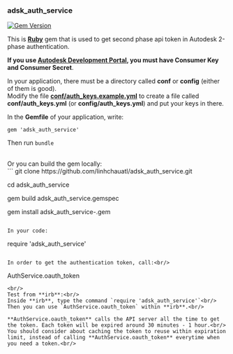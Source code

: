 ### adsk_auth_service

[![Gem Version](https://badge.fury.io/rb/adsk_auth_service.svg)](http://badge.fury.io/rb/adsk_auth_service)

This is [**Ruby**](https://www.ruby-lang.org/) gem that is used to get second phase api token in Autodesk 2-phase authentication.<br/>

**If you use [**Autodesk Development Portal**](https://developer.autodesk.com/), you must have Consumer Key and Consumer Secret**.<br/>

In your application, there must be a directory called **conf** or **config** (either of them is good).<br/>
Modify the file [**conf/auth_keys.example.yml**](https://github.com/linhchauatl/adsk_auth_service/blob/master/conf/auth_keys.example.yml) to create a file called **conf/auth_keys.yml** (or **config/auth_keys.yml**) and put your keys in there.<br/>

In the **Gemfile** of your application, write:<br/>
```
gem 'adsk_auth_service'
```

Then run `bundle`

<br/>
Or you can build the gem locally:<br/>
```
git clone https://github.com/linhchauatl/adsk_auth_service.git

cd adsk_auth_service

gem build adsk_auth_service.gemspec

gem install adsk_auth_service-<VERSION>.gem
```

In your code:
```
require 'adsk_auth_service'
```

In order to get the authentication token, call:<br/>
```
AuthService.oauth_token
```
<br/>
Test from **irb**:<br/>
Inside **irb**, type the command `require 'adsk_auth_service'`<br/>
Then you can use `AuthService.oauth_token` within **irb**.<br/>

**AuthService.oauth_token** calls the API server all the time to get the token. Each token will be expired around 30 minutes - 1 hour.<br/>
You should consider about caching the token to reuse within expiration limit, instead of calling **AuthService.oauth_token** everytime when you need a token.<br/>


